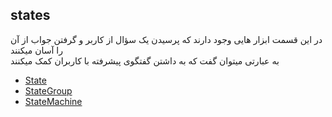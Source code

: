 ## states

در این قسمت ابزار هایی وجود دارند که پرسیدن یک سؤال از کاربر و گرفتن جواب از آن را آسان میکنند\
به عبارتی میتوان گفت که به داشتن گفتگوی پیشرفته با کاربران کمک میکنند

* [State](./state)
* [StateGroup](./state_group)
* [StateMachine](./state_machine)